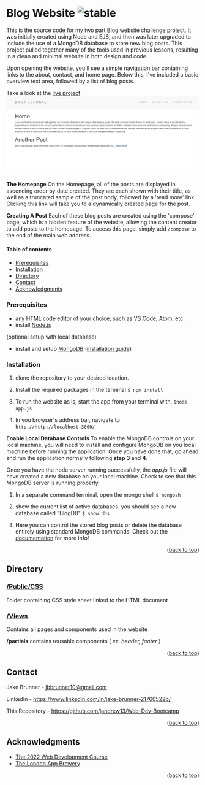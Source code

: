 # Blog Website ![stable]

<!-- ABOUT SECTION -->
This is the source code for my two part Blog website challenge project. It was initially created using Node and EJS, and then was later upgraded to include the use of a MongoDB database to store new blog posts. This project pulled together many of the tools used in previous lessons, resulting in a clean and minimal website in both design and code.

Upon opening the website, you'll see a simple navigation bar containing links to the about, contact, and home page. Below this, I've included a basic overview text area, followed by a list of blog posts. 

Take a look at the [live project](https://blog.jakebrunner.com/)
<img src="https://github.com/JAndrew13/BlogWebsite/blob/main/BlogWebsite.jpg" width="1000">

**The Homepage**
On the Homepage, all of the posts are displayed in ascending order by date created. They are each shown with their title, as well as a truncated sample of the post body, followed by a 'read more' link. Clicking this link will take you to a dynamically created page for the post. 

**Creating A Post**
Each of these blog posts are created using the 'compose' page, which is a hidden feature of the website, allowing the content creator to add posts to the homepage. To access this page, simply add `/compose` to the end of the main web address.


<!-- TABLE OF CONTENTS -->
  #### Table of contents
+ [Prerequisites](#prerequisites)
+ [Installation](#installation)
+ [Directory](#directory)
+ [Contact](#contact)
+ [Acknowledgments](#acknowledgments)


<!-- Prerequisites -->

### Prerequisites

* any HTML code editor of your choice, such as [VS Code](https://code.visualstudio.com/), [Atom](https://atom.io/), etc.
* install [Node.js](https://nodejs.org/en/)

(optional setup with local database)
* install and setup [MongoDB](https://www.mongodb.com/) ([installation guide](https://www.mongodb.com/docs/manual/tutorial/install-mongodb-on-windows/))


<!-- Installation -->
### Installation

1. clone the repository to your desired location.
2. Install the required packages in the terminal
	`$ npm install`
	
3. To run the website as is, start the app from your terminal with, 
	`$node app.js`
4. In you browser's address bar, navigate to
`http://http://localhost:3000/`


**Enable Local Database Controls**
	To enable the MongoDB controls on your local machine, you will need to install and configure MongoDB on you local machine before running the application. Once you have done that, go ahead and run the application normally following **step 3** and **4**.

Once you have the node server running successfully, the *app.js* file will have created a new database on your local machine. Check to see that this MongoDB server is running properly. 

1. In a separate command terminal, open the mongo shell
	`$ mongosh`
	
2. show the current list of active databases. you should see a new database called "BlogDB"
	`$ show dbs`

3. Here you can control the stored blog posts or delete the database entirely using standard MongoDB commands.  Check out the [documentation](https://www.mongodb.com/docs/) for more info!

 

  


<p align="right">(<a href="#readme-top">back to top</a>)</p>


<!-- DIRECTORY -->
## Directory

### [/Public/CSS](https://github.com/JAndrew13/BlogWebsite/tree/main/public/css)
Folder containing CSS style sheet linked to the HTML document

### [/Views](https://github.com/JAndrew13/BlogWebsite/tree/main/views)
Contains all pages and components used in the website

**/partials**
contains reusable components  ( *ex. header, footer* )


<p align="right">(<a href="#readme-top">back to top</a>)</p>

<!-- CONTACT -->
## Contact

Jake Brunner -  jbbrunner10@gmail.com

LinkedIn - https://www.linkedin.com/in/jake-brunner-21760522b/

This Repository - https://github.com/jandrew13/Web-Dev-Bootcamp

<p align="right">(<a href="#readme-top">back to top</a>)</p>



<!-- ACKNOWLEDGMENTS -->
## Acknowledgments
* [The 2022 Web Development Course](https://www.udemy.com/course/the-complete-web-development-bootcamp)
* [The London App Brewery](https://www.londonappbrewery.com/)

<p align="right">(<a href="#readme-top">back to top</a>)</p>



<!-- MARKDOWN LINKS & IMAGES -->

[product-screenshot]: images/screenshot.png

[license-shield]: https://img.shields.io/github/license/othneildrew/Best-README-Template.svg?style=for-the-badge
[license-url]: https://github.com/othneildrew/Best-README-Template/blob/master/LICENSE.txt
[linkedin-shield]: https://img.shields.io/badge/-LinkedIn-black.svg?style=for-the-badge&logo=linkedin&colorB=555
[linkedin-url]: https://linkedin.com/in/othneildrew

<!-- STATUS MARKERS -->

[stable]: http://badges.github.io/stability-badges/dist/stable.svg
[unstable]: http://badges.github.io/stability-badges/dist/unstable.svg
[depreciated]: http://badges.github.io/stability-badges/dist/deprecated.svg
[experimental]: http://badges.github.io/stability-badges/dist/experimental.svg
[frozen]: http://badges.github.io/stability-badges/dist/frozen.svg
[locked]: http://badges.github.io/stability-badges/dist/locked.svg

[issues-shield]: https://img.shields.io/github/issues/othneildrew/Best-README-Template.svg?style=for-the-badge
[issues-url]: https://github.com/othneildrew/Best-README-Template/issues

<!-- TOOLS -->

[git-scl.com]:https://img.shields.io/badge/git-%23F05033.svg?style=for-the-badge&logo=git&logoColor=white
[git-url]:https://git-scm.com/
[Postman.com]:https://img.shields.io/badge/Postman-FF6C37?style=for-the-badge&logo=postman&logoColor=white
[Postman-url]:https://Postman.com
[Babel.com]:https://img.shields.io/badge/Babel-F9DC3e?style=for-the-badge&logo=babel&logoColor=black
[Babel-url]:Babel.com
[JavaScript.com]:https://img.shields.io/badge/javascript-%23323330.svg?style=for-the-badge&logo=javascript&logoColor=%23F7DF1E
[JavaScript-url]:https://javascript.com
[Heroku.com]: https://img.shields.io/badge/heroku-%23430098.svg?style=for-the-badge&logo=heroku&logoColor=white
[Heroku-url]: https://heroku.com
[NodeJS.org]:https://img.shields.io/badge/node.js-6DA55F?style=for-the-badge&logo=node.js&logoColor=white
[NodeJS-url]: https://nodejs.org
[React.js]: https://img.shields.io/badge/React-20232A?style=for-the-badge&logo=react&logoColor=61DAFB
[React-url]: https://reactjs.org/
[Bootstrap.com]: https://img.shields.io/badge/Bootstrap-563D7C?style=for-the-badge&logo=bootstrap&logoColor=white
[Bootstrap-url]: https://getbootstrap.com
[JQuery.com]: https://img.shields.io/badge/jQuery-0769AD?style=for-the-badge&logo=jquery&logoColor=white
[JQuery-url]: https://jquery.com
[MongoDB.com]: https://img.shields.io/badge/MongoDB-%234ea94b.svg?style=for-the-badge&logo=mongodb&logoColor=white
[MongoDB-url]: https://mongodb.com
[Expressjs.com]: https://img.shields.io/badge/express.js-%23404d59.svg?style=for-the-badge&logo=express&logoColor=%2361DAFB
[Expressjs-url]: https://expressjs.com
[npmjs.com]:https://img.shields.io/badge/NPM-%23000000.svg?style=for-the-badge&logo=npm&logoColor=white
[npmjs-url]:npmjs.com
[CSS3]: https://img.shields.io/badge/css3-%231572B6.svg?style=for-the-badge&logo=css3&logoColor=white
[HTML5]: https://img.shields.io/badge/html5-%23E34F26.svg?style=for-the-badge&logo=html5&logoColor=white

